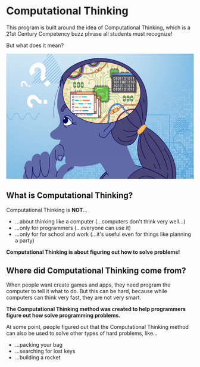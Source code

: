 # Computational Thinking

This program is built around the idea of Computational Thinking, which is a 21st Century Competency buzz phrase all students must recognize!

But what does it mean?

![](images/girlbrain.png)

## What is Computational Thinking?

Computational Thinking is **NOT**...

* ...about thinking like a computer (...computers don't think very well...)
* ...only for programmers (...everyone can use it)
* ...only for for school and work (...it's useful even for things like planning a party)

**Computational Thinking is about figuring out how to solve problems!**

## Where did Computational Thinking come from?

When people want create games and apps, they need program the computer to tell it what to do.
But this can be hard, because while computers can think very fast, they are not very smart.

**The Computational Thinking method was created to help programmers figure out how solve programming problems.**

At some point, people figured out that the Computational Thinking method can also be used to solve other types of hard problems, like...

* ...packing your bag
* ...searching for lost keys
* ...building a rocket
